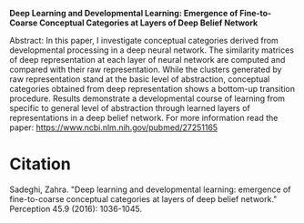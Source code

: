
**Deep Learning and Developmental Learning: Emergence of Fine-to-Coarse Conceptual Categories at Layers of Deep Belief Network**

Abstract: 
In this paper, I investigate conceptual categories derived from developmental processing in a deep neural network. The similarity matrices of deep representation at each layer of neural network are computed and compared with their raw representation. While the clusters generated by raw representation stand at the basic level of abstraction, conceptual categories obtained from deep representation shows a bottom-up transition procedure. Results demonstrate a developmental course of learning from specific to general level of abstraction through learned layers of representations in a deep belief network.
For more information read the paper: https://www.ncbi.nlm.nih.gov/pubmed/27251165

# Citation
Sadeghi, Zahra. "Deep learning and developmental learning: emergence of fine-to-coarse conceptual categories at layers of deep belief network." Perception 45.9 (2016): 1036-1045.
